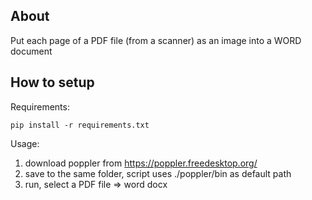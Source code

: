 ## About
Put each page of a PDF file (from a scanner) as an image into a WORD document

## How to setup
Requirements:
```commandline
pip install -r requirements.txt
```

Usage:
1. download poppler from https://poppler.freedesktop.org/
2. save to the same folder, script uses ./poppler/bin as default path
3. run, select a PDF file => word docx